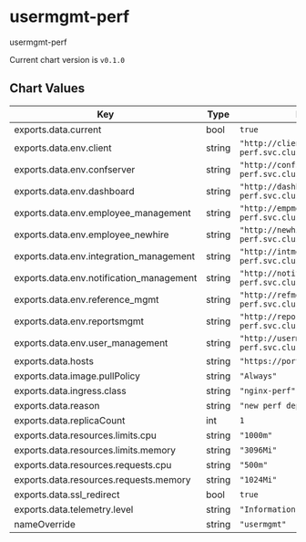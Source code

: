 usermgmt-perf
=============
usermgmt-perf

Current chart version is `v0.1.0`





## Chart Values

| Key | Type | Default | Description |
|-----|------|---------|-------------|
| exports.data.current | bool | `true` |  |
| exports.data.env.client | string | `"http://client.backend-perf.svc.cluster.local:8802"` |  |
| exports.data.env.confserver | string | `"http://confserver.backend-perf.svc.cluster.local:4000"` |  |
| exports.data.env.dashboard | string | `"http://dashboard.backend-perf.svc.cluster.local:8808"` |  |
| exports.data.env.employee_management | string | `"http://empmgmt.backend-perf.svc.cluster.local:8803"` |  |
| exports.data.env.employee_newhire | string | `"http://newhire.backend-perf.svc.cluster.local:8806"` |  |
| exports.data.env.integration_management | string | `"http://intmgmt.backend-perf.svc.cluster.local:8810"` |  |
| exports.data.env.notification_management | string | `"http://notifymgmt.backend-perf.svc.cluster.local:8807"` |  |
| exports.data.env.reference_mgmt | string | `"http://refmgmt.backend-perf.svc.cluster.local:8804"` |  |
| exports.data.env.reportsmgmt | string | `"http://reportsmgmt.backend-perf.svc.cluster.local:8812"` |  |
| exports.data.env.user_management | string | `"http://usermgmt.backend-perf.svc.cluster.local:8801"` |  |
| exports.data.hosts | string | `"https://portalperf.mybbsi.com"` |  |
| exports.data.image.pullPolicy | string | `"Always"` |  |
| exports.data.ingress.class | string | `"nginx-perf"` |  |
| exports.data.reason | string | `"new perf deploy"` |  |
| exports.data.replicaCount | int | `1` |  |
| exports.data.resources.limits.cpu | string | `"1000m"` |  |
| exports.data.resources.limits.memory | string | `"3096Mi"` |  |
| exports.data.resources.requests.cpu | string | `"500m"` |  |
| exports.data.resources.requests.memory | string | `"1024Mi"` |  |
| exports.data.ssl_redirect | bool | `true` |  |
| exports.data.telemetry.level | string | `"Information"` |  |
| nameOverride | string | `"usermgmt"` |  |
